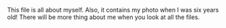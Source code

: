 This file is all about myself.
Also, it contains my photo when I was six years old!
There will be more thing about me when you look at all the files.

